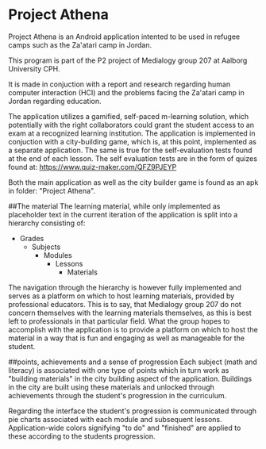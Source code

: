 # Project Athena

Project Athena is an Android application intented to be used
in refugee camps such as the Za'atari camp in Jordan.

This program is part of the P2 project of Medialogy group 207 at Aalborg University CPH.

It is made in conjuction with a report and research regarding human computer interaction (HCI) 
and the problems facing the Za'atari camp in Jordan regarding education.

The application utilizes a gamified, self-paced m-learning solution, 
which potentially with the right collaborators
could grant the student access to an exam at a recognized learning institution.
The application is implemented in conjuction with a city-building game, which is, 
at this point, implemented as a separate application. 
The same is true for the self-evaluation tests found at the end of each lesson.
The self evaluation tests are in the form of quizes found at: https://www.quiz-maker.com/QFZ9PJEYP 

Both the main application as well as the city builder game is found as an apk in folder: "Project Athena".


##The material
The learning material, while only implemented as placeholder text 
in the current iteration of the application is split into a hierarchy consisting of:
- Grades
    - Subjects
        - Modules
            - Lessons
                - Materials

The navigation through the hierarchy is however fully implemented and serves as a platform 
on which to host learning materials, provided by professional educators.
This is to say, that Medialogy group 207 do not concern themselves with the learning materials themselves,
as this is best left to professionals in that particular field. 
What the group hopes to accomplish with the application is to provide a platform 
on which to host the material in a way that is fun and engaging as well as manageable for the student.

##points, achievements and a sense of progression
Each subject (math and literacy) is associated with one type of points 
which in turn work as "building materials" in the city building aspect of the application.
Buildings in the city are built using these materials and unlocked 
through achievements through the student's progression in the curriculum.

Regarding the interface the student's progression is communicated
through pie charts associated with each module and subsequent lessons.
Application-wide colors signifying "to do" and "finished" 
are applied to these according to the students progression. 